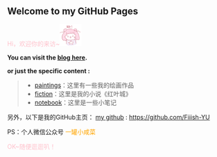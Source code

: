 ## Welcome to my GitHub Pages

<font color=pink>Hi，欢迎你的来访~</font>![](/images/magical_star/a.png)

**You can visit the [blog here](https://fiiish-yu.github.io/).**

**or just the specific content :**

> - [paintings](https://fiiish-yu.github.io/paintings/index)：这里有一些我的绘画作品
> - [fiction](https://fiiish-yu.github.io/redleaf/index)：这里是我的小说《红叶城》
> - [notebook](https://fiiish-yu.github.io/notebook/index)：这里是一些小笔记

另外，以下是我的GitHub主页：
[my github](https://github.com/Fiiish-YU) : https://github.com/Fiiish-YU

PS：个人微信公众号 <font color=orange>一罐小咸菜</font>

<font color=pink>OK~随便逛逛叭！</font>